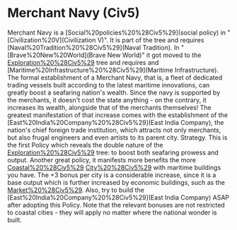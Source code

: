 # Merchant Navy (Civ5)

Merchant Navy is a [Social%20policies%20%28Civ5%29](social policy) in "[Civilization%20V](Civilization V)". It is part of the tree and requires [Naval%20Tradition%20%28Civ5%29](Naval Tradition). In "[Brave%20New%20World](Brave New World)" it got moved to the [Exploration%20%28Civ5%29](Exploration) tree and requires and [Maritime%20Infrastructure%20%28Civ5%29](Maritime Infrastructure).
The formal establishment of a Merchant Navy, that is, a fleet of dedicated trading vessels built according to the latest maritime innovations, can greatly boost a seafaring nation's wealth. Since the navy is supported by the merchants, it doesn't cost the state anything - on the contrary, it increases its wealth, alongside that of the merchants themselves! The greatest manifestation of that increase comes with the establishment of the [East%20India%20Company%20%28Civ5%29](East India Company), the nation's chief foreign trade institution, which attracts not only merchants, but also frugal engineers and even artists to its parent city.
Strategy.
This is the first Policy which reveals the double nature of the [Exploration%20%28Civ5%29](Exploration) tree: to boost both seafaring prowess and output. Another great policy, it manifests more benefits the more [Coastal%20%28Civ5%29](coastal) [City%20%28Civ5%29](cities) with maritime buildings you have. The +3 bonus per city is a considerable increase, since it is a base output which is further increased by economic buildings, such as the [Market%20%28Civ5%29](Market).
Also, try to build the [East%20India%20Company%20%28Civ5%29](East India Company) ASAP after adopting this Policy. Note that the relevant bonuses are not restricted to coastal cities - they will apply no matter where the national wonder is built.